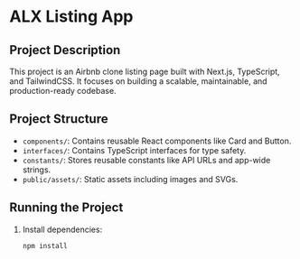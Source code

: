 # ALX Listing App

## Project Description

This project is an Airbnb clone listing page built with Next.js, TypeScript, and TailwindCSS. It focuses on building a scalable, maintainable, and production-ready codebase.

## Project Structure

- `components/`: Contains reusable React components like Card and Button.
- `interfaces/`: Contains TypeScript interfaces for type safety.
- `constants/`: Stores reusable constants like API URLs and app-wide strings.
- `public/assets/`: Static assets including images and SVGs.

## Running the Project

1. Install dependencies:

   ```bash
   npm install
